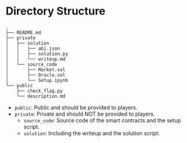 # Directory Structure

```
.
├── README.md
├── private
│   ├── solution
│   │   ├── abi.json
│   │   ├── solution.py
│   │   └── writeup.md
│   └── source_code
│       ├── Market.sol
│       ├── Oracle.sol
│       └── Setup.ipynb
└── public
    ├── check_flag.py
    └── description.md
```

- `public`: Public and should be provided to players.
- `private`: Private and should NOT be provided to players.
    - `source_code`: Source code of the smart contracts and the setup script.
    - `solution`: Including the writeup and the solution script.